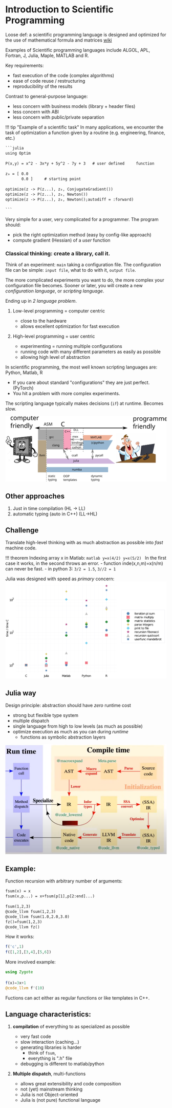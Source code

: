 # Introduction to Scientific Programming

Loose def: a scientific programming language is designed and optimized for the use of mathematical formula and matrices [wiki](https://en.wikipedia.org/wiki/Scientific_programming_language)

Examples of Scientific programming languages include ALGOL, APL, Fortran, J, Julia, Maple, MATLAB and R.

Key requirements:
- fast execution of the code (complex algorithms)
- ease of code reuse / restructuring 
- reproducibility of the results

Contrast to general-purpose language:
- less concern with business models (library + header files)
- less concern with ABI 
- less concern with public/private separation


!!! tip "Example of a scientific task"
    In many applications, we encounter the task of     optimization a function given by a routine (e.g.     engineering, finance, etc.)
    
    ```julia
    using Optim
    
    P(x,y) = x^2 - 3x*y + 5y^2 - 7y + 3   # user defined     function
    
    z₀ = [ 0.0
           0.0 ]     # starting point 
    
    optimize(z -> P(z...), z₀, ConjugateGradient())
    optimize(z -> P(z...), z₀, Newton())
    optimize(z -> P(z...), z₀, Newton();autodiff = :forward)
    
    ```

Very simple for a user, very complicated for a programmer. The program should:
 - pick the right optimization method (easy by config-like approach)
 - compute gradient (Hessian) of a *user* function

### Classical thinking: create a library, call it.

Think of an experiment: ```main``` taking a configuration file. The configuration file can be simple: ```input file```, what to do with it, ```output file```.

The more complicated experiments you want to do, the more complex your configuration file becomes. Sooner or later, you will create a new *configuration language*, or *scripting language*.

Ending up in *2 language problem*. 

1.  Low-level programming = computer centric
    - close to the hardware
    - allows excellent optimization for fast execution

2. High-level programming = user centric
    - experimenting = running multiple configurations
    - running code with many different parameters as easily as possible
    - allowing high level of abstraction

In scientific programming, the most well known scripting languages are: Python,  Matlab, R

- If you care about standard "configurations" they are just perfect.  (PyTorch)
- You hit a problem with more complex experiments. 

The scripting language typically makes decisions (```if```) at runtime. Becomes slow.

![](julia-scope.svg)

## Other approaches
1. Just in time compilation (HL -> LL)
2. automatic typing (auto in C++) (LL->HL)

## Challenge
Translate high-level thinking with as much abstraction as possible into *fast* machine code.


!!! theorem Indexing array x in Matlab:
    ```matlab
    y=x(4/2)
    y=x(5/2)
    ```
    In the first case it works, in the second throws an error.
     - function inde(x,n,m)=x(n/m) can never be fast.
     - in python 3: ```3/2 = 1.5```, ```3//2 = 1```

Julia was designed with speed as *primary* concern: 
![](benchmarks.svg)

## Julia way
Design principle: abstraction should have *zero* runtime  cost

- strong but flexible type system
- multiple dispatch
- single language from high to low levels (as much as possible)
- optimize execution as much as you can during *runtime*
    - functions as symbolic abstraction layers


![](julia-compilation.png)

## Example:
Function recursion with arbitrary number of arguments:
```@example
fsum(x) = x
fsum(x,p...) = x+fsum(p[1],p[2:end]...)

fsum(1,2,3)
@code_llvm fsum(1,2,3)
@code_llvm fsum(1.0,2.0,3.0)
fz()=fsum(1,2,3)
@code_llvm fz()
```

How it works:
```julia
f('c',1)
f([1,2],[3,4],[5,6])
```

More involved example:
```julia
using Zygote

f(x)=3x+1
@code_llvm f'(10)
```

Fuctions can act either as regular functions or like templates in C++.

## Language characteristics:

 1. **compilation** of everything to as specialized as possible
    + very fast code
    - slow interaction (caching...)
    - generating libraries is harder 
        - think of ```fsum```, 
        - everything is ".h" file
    - debugging is different to matlab/python

 2. **Multiple dispatch**, multi-functions
    + allows great extensibility and code composition
    - not (yet) mainstream thinking
    - Julia is not Object-oriented
    - Julia is (not pure) functional language

